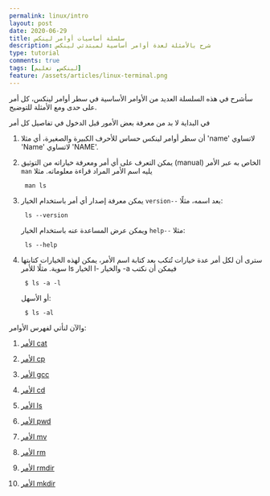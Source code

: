 ```yaml
---
permalink: linux/intro
layout: post
date: 2020-06-29
title: سلسلة أساسيات أوامر لينكس
description: شرح بالأمثلة لعدة أوامر أساسية لمبتدئي لينكس
type: tutorial
comments: true
tags: [لينكس, تعليم]
feature: /assets/articles/linux-terminal.png
---
```



سأشرح في هذه السلسلة العديد من الأوامر الأساسية في سطر أوامر لينكس، كل أمر على حدى ومع الأمثلة للتوضيح.

في البداية لا بد من معرفة بعض الأمور قبل الدخول في تفاصيل كل أمر

1. أن سطر أوامر لينكس حساس للأحرف الكبيرة والصغيرة، أي مثلا 'name' لاتساوي 'Name' لاتساوي 'NAME'.

2. يمكن التعرف على أي أمر ومعرفة خياراته من التوثيق (manual) الخاص به عبر الأمر `man` يليه اسم الأمر المراد قراءة معلوماته. مثلا

        man ls

3. يمكن معرفة إصدار أي أمر باستخدام الخيار `version--` بعد اسمه، مثلًا:

        ls --version

    ويمكن عرض المساعدة عنه باستخدام الخيار `help--` مثلا:

        ls --help

4. سترى أن لكل أمر عدة خيارات تُتكب بعد كتابة اسم الأمر، يمكن لهذه الخيارات كتابتها سوية. مثلًا للأمر ls الخيار l- والخيار -a فيمكن أن نكتب 

        $ ls -a -l

    أو الأسهل:

        $ ls -al

والآن لنأتي لفهرس الأوامر:

1. [الأمر cat](/cat)

2. [الأمر cp](/cp)

3. [الأمر gcc](/gcc)

4. [الأمر cd](/cd)

5. [الأمر ls](/ls)

6. [الأمر pwd](/pwd)

7. [الأمر mv](/mv)

8. [الأمر rm](/rm)

9. [الأمر rmdir](/rmdir)

10. [الأمر mkdir](/mkdir)
